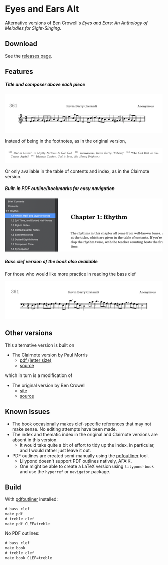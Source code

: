 
# Eyes and Ears Alt

Alternative versions of Ben Crowell's *Eyes and Ears: An Anthology of Melodies for Sight-Singing*.

## Download

See the [releases page](https://github.com/GHPen/eyes-and-ears/releases).


## Features

##### Title and composer above each piece

![](screenshots/title_composer.png)

Instead of being in the footnotes, as in the original version,

![](screenshots/footnote.png)

Or only available in the table of contents and index, as in the Clairnote version. 

##### Built-in PDF outline/bookmarks for easy navigation

![](screenshots/pdfoutline.png)

##### Bass clef version of the book also available

For those who would like more practice in reading the bass clef

![](screenshots/bass.png)
  

## Other versions

This alternative version is built on

- The Clairnote version by Paul Morris
  - [pdf (letter size)](https://clairnote.org/more-sheet-music-files/eyes-and-ears-clairnote-sn-let.pdf)
  - [source](https://github.com/PaulMorris/eyes-and-ears-clairnote)

which in turn is a modification of

- The original version by Ben Crowell 
  - [site](http://www.lightandmatter.com/sight/sight.html)
  - [source](https://github.com/bcrowell/eyes_and_ears)

## Known Issues

- The book occasionally makes clef-specific references that may not make sense. No editing attempts have been made. 
- The index and thematic index in the original and Clairnote versions are absent in this version. 
  - It would take quite a bit of effort to tidy up the index, in particular, and I would rather just leave it out. 
- PDF outlines are created semi-manually using the [pdfoutliner](https://github.com/GHPen/pdfoutliner) tool. 
  - Lilypond doesn't support PDF outlines natively, AFAIK. 
  - One might be able to create a LaTeX version using `lilypond-book` and use the `hyperref` or `navigator` package. 

## Build

With [pdfoutliner](https://github.com/GHPen/pdfoutliner) installed: 

```
# bass clef
make pdf
# treble clef
make pdf CLEF=treble
```

No PDF outlines:

```
# bass clef
make book
# treble clef
make book CLEF=treble
```
